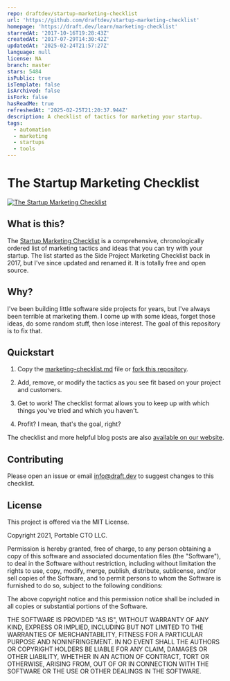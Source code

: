 ```yaml
---
repo: draftdev/startup-marketing-checklist
url: 'https://github.com/draftdev/startup-marketing-checklist'
homepage: 'https://draft.dev/learn/marketing-checklist'
starredAt: '2017-10-16T19:28:43Z'
createdAt: '2017-07-29T14:30:42Z'
updatedAt: '2025-02-24T21:57:27Z'
language: null
license: NA
branch: master
stars: 5484
isPublic: true
isTemplate: false
isArchived: false
isFork: false
hasReadMe: true
refreshedAt: '2025-02-25T21:20:37.944Z'
description: A checklist of tactics for marketing your startup.
tags:
  - automation
  - marketing
  - startups
  - tools
---
```


# The Startup Marketing Checklist

[![The Startup Marketing Checklist](https://draft.dev/learn/assets/posts/marketing-checklist.png)](https://draft.dev/learn/marketing-checklist)


## What is this?

The [Startup Marketing Checklist](https://draft.dev/learn/marketing-checklist) is a comprehensive, chronologically ordered list of marketing tactics and ideas that you can try with your startup. The list started as the Side Project Marketing Checklist back in 2017, but I've since updated and renamed it. It is totally free and open source.


## Why?

I've been building little software side projects for years, but I've always been terrible at marketing them. I come up with some ideas, forget those ideas, do some random stuff, then lose interest. The goal of this repository is to fix that.


## Quickstart

1. Copy the [marketing-checklist.md](marketing-checklist.md) file or [fork this repository](https://github.com/draftdev/startup-marketing-checklist).

2. Add, remove, or modify the tactics as you see fit based on your project and customers.

3. Get to work! The checklist format allows you to keep up with which things you've tried and which you haven't.

4. Profit? I mean, that's the goal, right?

The checklist and more helpful blog posts are also [available on our website](https://draft.dev/learn/marketing-checklist).

## Contributing

Please open an issue or email info@draft.dev to suggest changes to this checklist.


## License

This project is offered via the MIT License.

Copyright 2021, Portable CTO LLC.

Permission is hereby granted, free of charge, 
to any person obtaining a copy of this software and 
associated documentation files (the "Software"), to 
deal in the Software without restriction, including 
without limitation the rights to use, copy, modify, 
merge, publish, distribute, sublicense, and/or sell 
copies of the Software, and to permit persons to whom 
the Software is furnished to do so, 
subject to the following conditions:

The above copyright notice and this permission notice 
shall be included in all copies or substantial portions of the Software.

THE SOFTWARE IS PROVIDED "AS IS", WITHOUT WARRANTY OF ANY KIND, 
EXPRESS OR IMPLIED, INCLUDING BUT NOT LIMITED TO THE WARRANTIES 
OF MERCHANTABILITY, FITNESS FOR A PARTICULAR PURPOSE AND NONINFRINGEMENT. 
IN NO EVENT SHALL THE AUTHORS OR COPYRIGHT HOLDERS BE LIABLE FOR 
ANY CLAIM, DAMAGES OR OTHER LIABILITY, WHETHER IN AN ACTION OF CONTRACT, 
TORT OR OTHERWISE, ARISING FROM, OUT OF OR IN CONNECTION WITH THE 
SOFTWARE OR THE USE OR OTHER DEALINGS IN THE SOFTWARE.

